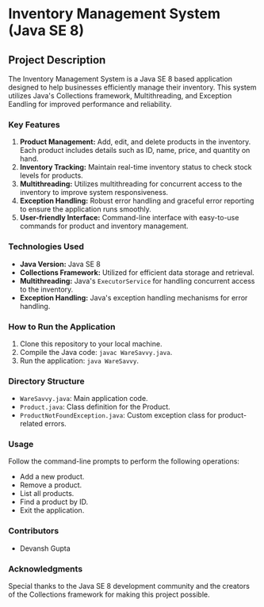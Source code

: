 # Inventory Management System (Java SE 8)
## Project Description
The Inventory Management System is a Java SE 8 based application designed to help
businesses efficiently manage their inventory. This system utilizes Java's Collections framework,
Multithreading, and Exception Eandling for improved performance and reliability.
### Key Features
1. **Product Management:** Add, edit, and delete products in the inventory. Each product
includes details such as ID, name, price, and quantity on hand.
2. **Inventory Tracking:** Maintain real-time inventory status to check stock levels for products.
3. **Multithreading:** Utilizes multithreading for concurrent access to the inventory to improve
system responsiveness.
4. **Exception Handling:** Robust error handling and graceful error reporting to ensure the
application runs smoothly.
5. **User-friendly Interface:** Command-line interface with easy-to-use commands for product
and inventory management.
### Technologies Used
- **Java Version:** Java SE 8
- **Collections Framework:** Utilized for efficient data storage and retrieval.
- **Multithreading:** Java's `ExecutorService` for handling concurrent access to the inventory.
- **Exception Handling:** Java's exception handling mechanisms for error handling.
### How to Run the Application 
1. Clone this repository to your local machine.
2. Compile the Java code: `javac WareSavvy.java`.
3. Run the application: `java WareSavvy`.
### Directory Structure 

- `WareSavvy.java`: Main application code.
- `Product.java`: Class definition for the Product.
- `ProductNotFoundException.java`: Custom exception class for product-related errors.
### Usage 
Follow the command-line prompts to perform the following operations:
- Add a new product.
- Remove a product.
- List all products.
- Find a product by ID.
- Exit the application.
### Contributors 
- Devansh Gupta
### Acknowledgments
Special thanks to the Java SE 8 development community and the creators of the Collections
framework for making this project possible.
